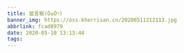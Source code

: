 ```yaml
---
title: 留言板(ÒܫÓױ)
banner_img: https://oss.kherrisan.cn/20200511212113.jpg
abbrlink: fcad8979
date: 2020-05-10 13:13:44
tags:
---
```

